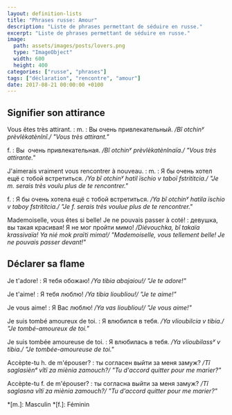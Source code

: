 ```yaml
---
layout: definition-lists
title: "Phrases russe: Amour"
description: "Liste de phrases permettant de séduire en russe."
excerpt: "Liste de phrases permettant de séduire en russe."
image:
  path: assets/images/posts/lovers.png
  type: "ImageObject"
  width: 600
  height: 400
categories: ["russe", "phrases"]
tags: ["déclaration", "rencontre", "amour"]
date: 2017-08-21 00:00:00 +0100
---
```


## Signifier son attirance

Vous êtes très attirant.
: m.
  : Вы очень привлекательный.
  */Bî otchinʸ prèvlèkatènlnî./ "Vous très attirant."*

  f.
  : Вы  очень привлекательная.
  */Bî otchinʸ prèvlèkatènlnaïa./ "Vous très attirante."*

J'aimerais vraiment vous rencontrer à nouveau.
: m.
  : Я бы очень хотел ещё с тобой встретиться.
  */Ya bî otchinʸ hatil ïschio v taboï fstrititcia./ "Je m. serais très voulu plus de te rencontrer."*

  f.
  : Я бы очень хотелa ещё с тобой встретиться.
  */Ya bî otchinʸ hatila ïschio v taboy fstrititcia./ "Je f. serais très voulue plus de te rencontrer."*

Mademoiselle, vous êtes si belle! Je ne pouvais passer à coté!
: девушка, вы такая красивая! Я не мог пройти мимо!
*/Diévouchka, bî takaïa krassivaïa! Ya nié mok praïti mima!/ "Mademoiselle, vous tellement belle! Je ne pouvais passer devant!"*



## Déclarer sa flame

Je t'adore!
: Я тебя обожаю!
*/Ya tibia abajaiou!/ "Je te adore!"*

Je t'aime!
: Я тебя люблю!
*/Ya tibia lioubliou!/ "Je te aime!"*

Je vous aime!
: Я Вас люблю!
*/Ya vas lioubliou!/ "Je vous aime!"*

Je suis tombé amoureux de toi.
: Я влюбился в тебя.
*/Ya vlioubilcia v tibia./ "Je tombé-amoureux de toi."*

Je suis tombée amoureuse de toi.
: Я влюбилась в тебя.
*/Ya vlioubilassʸ v tibia./ "Je tombée-amoureuse de toi."*

Accèpte-tu h. de m'épouser?
: ты согласен выйти за меня замуж?
*/Tî saglasiènᵉ vîtï za miènia zamouch?/ "Tu d'accord quitter pour me marier?"*

Accèpte-tu f. de m'épouser?
: ты согласна выйти за меня замуж?
*/Tî saglasna vîtï za miènia zamouch?/ "Tu d'accord quitter pour me marier?"*



*[m.]: Masculin
*[f.]: Féminin
